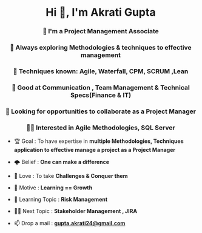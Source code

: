 <h1 align="center">Hi 👋, I'm Akrati Gupta</h1>
<h3 align="center">🔭 I'm a Project Management Associate </h3><h3 align="center">👀 Always exploring Methodologies & techniques to effective management </h3><h3 align="center">🌱 Techniques known: Agile, Waterfall, CPM, SCRUM ,Lean</h3><h3 align="center"> 🦾 Good at Communication , Team Management & Technical Specs(Finance & IT)</h3><h3 align="center"> 🤝 Looking for opportunities to collaborate as a Project Manager </h3><h3 align="center">👨‍💻 Interested in Agile Methodologies, SQL Server</h3>



</p>

- 🏆 Goal : To have expertise in **multiple Methodologies, Techniques application to effective manage a project as a Project Manager**

- 🌩️ Belief : **One can make a difference**

- 💞 Love : To take **Challenges & Conquer them**

- 📘 Motive : **Learning == Growth**

- 🌱 Learning Topic : **Risk Management**

- 👨‍🎓 Next Topic : **Stakeholder Management , JIRA**

- 📫 Drop a mail : **gupta.akrati24@gmail.com**
